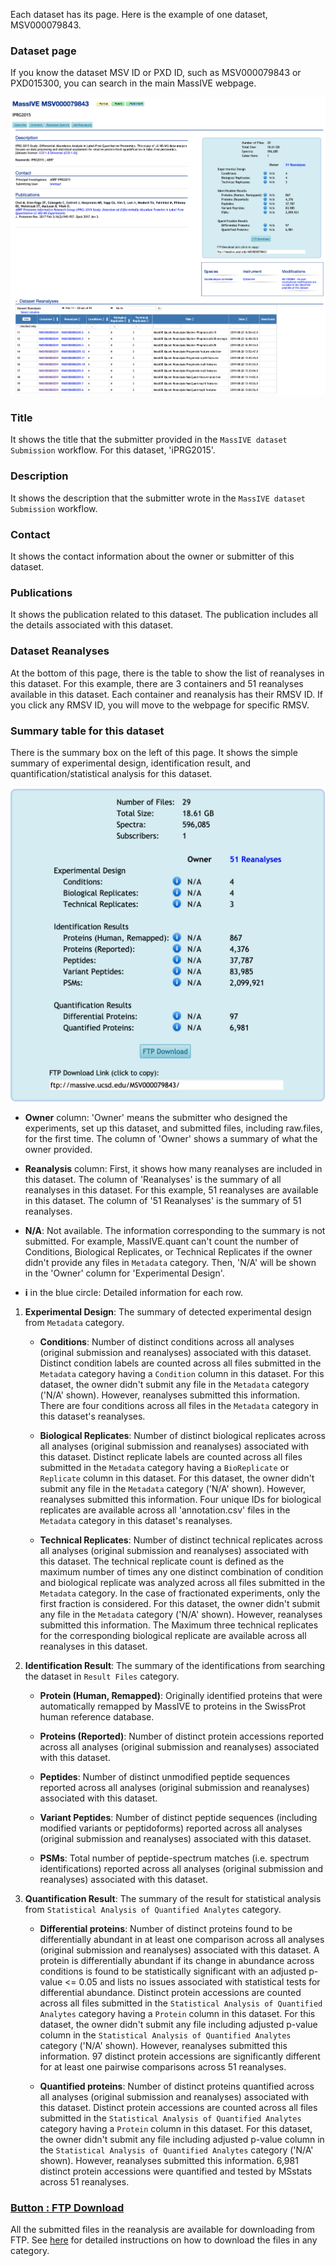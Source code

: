 
Each dataset has its page. Here is the example of one dataset, MSV000079843.

### Dataset page
If you know the dataset MSV ID or PXD ID, such as MSV000079843 or PXD015300, you can search in the main MassIVE webpage. 

![](img/access_quant_reanalyses/dataset_webpage.png)


### Title

It shows the title that the submitter provided in the `MassIVE dataset Submission` workflow. For this dataset, 'iPRG2015'.


### Description

It shows the description that the submitter wrote in the `MassIVE dataset Submission` workflow.


### Contact

It shows the contact information about the owner or submitter of this dataset.


### Publications

It shows the publication related to this dataset. The publication includes all the details associated with this dataset.


### Dataset Reanalyses

At the bottom of this page, there is the table to show the list of reanalyses in this dataset. For this example, there are 3 containers and 51 reanalyses available in this dataset. Each container and reanalysis has their RMSV ID. If you click any RMSV ID, you will move to the webpage for specific RMSV. 


### Summary table for this dataset

There is the summary box on the left of this page. It shows the simple summary of experimental design, identification result, and quantification/statistical analysis for this dataset.

![](img/access_quant_reanalyses/dataset_summary_table.png)

- **Owner** column: 'Owner' means the submitter who designed the experiments, set up this dataset, and submitted files, including raw.files, for the first time. The column of 'Owner' shows a summary of what the owner provided.

- **Reanalysis** column: First, it shows how many reanalyses are included in this dataset. The column of 'Reanalyses' is the summary of all reanalyses in this dataset. For this example, 51 reanalyses are available in this dataset. The column of '51 Reanalyses' is the summary of 51 reanalyses.

- **N/A**: Not available. The information corresponding to the summary is not submitted. For example, MassIVE.quant can't count the number of Conditions, Biological Replicates, or Technical Replicates if the owner didn't provide any files in `Metadata` category. Then, 'N/A' will be shown in the 'Owner' column for 'Experimental Design'. 

- **i** in the blue circle: Detailed information for each row.


1. **Experimental Design**: The summary of detected experimental design from `Metadata` category.

    - **Conditions**: Number of distinct conditions across all analyses (original submission and reanalyses) associated with this dataset. Distinct condition labels are counted across all files submitted in the `Metadata` category having a `Condition` column in this dataset. For this dataset, the owner didn't submit any file in the `Metadata` category ('N/A' shown). However, reanalyses submitted this information. There are four conditions across all files in the `Metadata` category in this dataset's reanalyses.

    - **Biological Replicates**: Number of distinct biological replicates across all analyses (original submission and reanalyses) associated with this dataset. Distinct replicate labels are counted across all files submitted in the `Metadata` category having a `BioReplicate` or `Replicate` column in this dataset. For this dataset, the owner didn't submit any file in the `Metadata` category ('N/A' shown). However, reanalyses submitted this information. Four unique IDs for biological replicates are available across all 'annotation.csv' files in the `Metadata` category in this dataset's reanalyses.

    - **Technical Replicates**: Number of distinct technical replicates across all analyses (original submission and reanalyses) associated with this dataset. The technical replicate count is defined as the maximum number of times any one distinct combination of condition and biological replicate was analyzed across all files submitted in the `Metadata` category. In the case of fractionated experiments, only the first fraction is considered. For this dataset, the owner didn't submit any file in the `Metadata` category ('N/A' shown). However, reanalyses submitted this information. The Maximum three technical replicates for the corresponding biological replicate are available across all reanalyses in this dataset.

2. **Identification Result**: The summary of the identifications from searching the dataset in `Result Files` category.

    - **Protein (Human, Remapped)**: Originally identified proteins that were automatically remapped by MassIVE to proteins in the SwissProt human reference database.
    
    - **Proteins (Reported)**: Number of distinct protein accessions reported across all analyses (original submission and reanalyses) associated with this dataset.
    
    - **Peptides**: Number of distinct unmodified peptide sequences reported across all analyses (original submission and reanalyses) associated with this dataset.
    
    - **Variant Peptides**: Number of distinct peptide sequences (including modified variants or peptidoforms) reported across all analyses (original submission and reanalyses) associated with this dataset.
    
    - **PSMs**: Total number of peptide-spectrum matches (i.e. spectrum identifications) reported across all analyses (original submission and reanalyses) associated with this dataset.
    
3. **Quantification Result**: The summary of the result for statistical analysis from `Statistical Analysis of Quantified Analytes` category.

    - **Differential proteins**: Number of distinct proteins found to be differentially abundant in at least one comparison across all analyses (original submission and reanalyses) associated with this dataset. A protein is differentially abundant if its change in abundance across conditions is found to be statistically significant with an adjusted p-value <= 0.05 and lists no issues associated with statistical tests for differential abundance. Distinct protein accessions are counted across all files submitted in the `Statistical Analysis of Quantified Analytes` category having a `Protein` column in this dataset. For this dataset, the owner didn't submit any file including adjusted p-value column in the `Statistical Analysis of Quantified Analytes` category ('N/A' shown). However, reanalyses submitted this information. 97 distinct protein accessions are significantly different for at least one pairwise comparisons across 51 reanalyses.

    - **Quantified proteins**: Number of distinct proteins quantified across all analyses (original submission and reanalyses) associated with this dataset. Distinct protein accessions are counted across all files submitted in the `Statistical Analysis of Quantified Analytes` category having a `Protein` column in this dataset. For this dataset, the owner didn't submit any file including adjusted p-value column in the `Statistical Analysis of Quantified Analytes` category ('N/A' shown). However, reanalyses submitted this information. 6,981 distinct protein accessions were quantified and tested by MSstats across 51 reanalyses.
    


### [Button : FTP Download](2_download_files.md)

All the submitted files in the reanalysis are available for downloading from FTP. See [here](2_download_files.md) for detailed instructions on how to download the files in any category.


